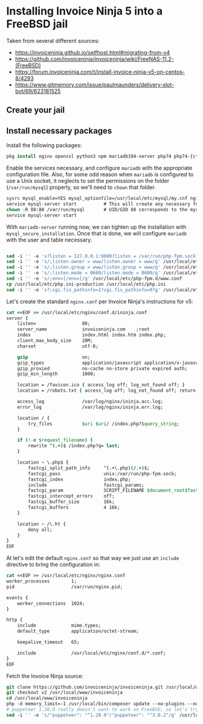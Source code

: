 # Installing Invoice Ninja 5 into a FreeBSD jail

Taken from several different sources:
* <https://invoiceninja.github.io/selfhost.html#migrating-from-v4>
* <https://github.com/invoiceninja/invoiceninja/wiki/FreeNAS-11.2-(FreeBSD)>
* <https://forum.invoiceninja.com/t/install-invoice-ninja-v5-on-centos-8/4293>
* <https://www.gitmemory.com/issue/paulmaunders/delivery-slot-bot/69/623181525>

## Create your jail

## Install necessary packages

Install the following packages:

```tcsh
pkg install nginx openssl python3 npm mariadb104-server php74 php74-{ctype,pdo,pdo_mysql,session,iconv,filter,openssl,phar,mysqli,simplexml,xmlreader,xmlwriter,fileinfo,pear-PHP_Parser,tokenizer,gd,curl,gmp,json,zip,xml,readline,opcache,mbstring,bcmath,curl,partisan,extensions,dom,exif}
```

Enable the services necessary, and configure `mariadb` with the appropriate configuration file. Also, for some odd reason when `mariadb` is configured to use a Unix socket, it neglects to set the permissions on the folder (`/var/run/mysql`) properly, so we'll need to `chown` that folder.

```tcsh
sysrc mysql_enable=YES mysql_optionfile=/usr/local/etc/mysql/my.cnf nginx_enable=YES php_fpm_enable=YES
service mysql-server start          # This will create any necessary folders
chown -R 88:88 /var/run/mysql       # UID/GID 88 corresponds to the mysql user on FreeBSD
service mysql-server start
```

With `mariadb-server` running now, we can tighten up the installation with `mysql_secure_installation`. Once that is done, we will configure `mariadb` with the user and table necessary.

```tcsh

```



```tcsh
sed -i '' -e 's?listen = 127.0.0.1:9000?listen = /var/run/php-fpm.sock?g' /usr/local/etc/php-fpm.d/www.conf
sed -i '' -e 's/;listen.owner = www/listen.owner = www/g' /usr/local/etc/php-fpm.d/www.conf
sed -i '' -e 's/;listen.group = www/listen.group = www/g' /usr/local/etc/php-fpm.d/www.conf
sed -i '' -e 's/;listen.mode = 0660/listen.mode = 0600/g' /usr/local/etc/php-fpm.d/www.conf
sed -i '' -e 's/;env=[/env=[/g' /usr/local/etc/php-fpm.d/www.conf
cp /usr/local/etc/php.ini-production /usr/local/etc/php.ini
sed -i '' -e 's?;cgi.fix_pathinfo=1?cgi.fix_pathinfo=0?g' /usr/local/etc/php.ini
```

Let's create the standard `nginx.conf` per Invoice Ninja's instructions for v5:

```tcsh
cat <<EOF >> /usr/local/etc/nginx/conf.d/ininja.conf
server {
    listen=                 80;
	server_name				invoiceninja.com	;root					/usr/local/www/invoiceninja/public;
	index					index.html index.htm index.php;
	client_max_body_size	20M;
	charset					utf-8;

	gzip					on;
	gzip_types				application/javascript application/x-javascript text/javascript text/plain application/xml application/json;
	gzip_proxied			no-cache no-store private expired auth;
	gzip_min_length			1000;

	location = /favicon.ico { access_log off; log_not_found off; }
	location = /robots.txt { access_log off; log_not_found off; return 200 "User-agent: *\nDisallow: /\n";}

	access_log				/var/log/nginx/ininja.acc.log;
	error_log				/var/log/nginx/ininja.err.log;

	location / {
		try_files			$uri $uri/ /index.php?$query_string;
	}

	if (!-e $request_filename) {
		rewrite ^(.+)$ /index.php?q= last;
	}

	location ~ \.php$ {
		fastcgi_split_path_info		^(.+\.php)(/.+)$;
		fastcgi_pass				unix:/var/run/php-fpm.sock;
		fastcgi_index				index.php;
		include						fastcgi_params;
		fastcgi_param				SCRIPT_FILENAME $document_root$fastcgi_script_name;
		fastcgi_intercept_errors	off;
		fastcgi_buffer_size			16k;
		fastcgi_buffers				4 16k;
	}

	location ~ /\.ht {
		deny all;
	}
}
EOF
```

At let's edit the default `nginx.conf` so that way we just use an `include` directive to bring the configuration in:

```tcsh
cat <<EOF >> /usr/local/etc/nginx/nginx.conf
worker_processes		1;
pid						/var/run/nginx.pid;

events {
	worker_connections	1024;
}

http {
	include				mime.types;
	default_type		application/octet-stream;

	keepalive_timeout	65;

	include				/usr/local/etc/nginx/conf.d/*.conf;
}
EOF
```

Fetch the Invoice Ninja source:

```tcsh
git clone https://github.com/invoiceninja/invoiceninja.git /usr/local/www/invoiceninja
git checkout v2 /usr/local/www/invoiceninja
cd /usr/local/www/invoiceninja
php -d memory_limit=-1 /usr/local/bin/composer update --no-plugins --no-scripts
# puppeteer 1.20.0 really doesn't want to work on FreeBSD, so let's try 3.0.2
sed -i '' -e 's/"puppeteer": "^1.20.0"/"puppeteer": "^3.0.2"/g' /usr/local/www/invoiceninja/package.json
```

